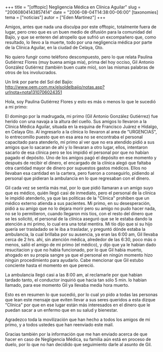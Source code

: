 +++
title = "[offtopic] Negligencia Médica en Clínica Aguilar"
slug = "20060804143857414"
date = "2006-08-04T14:38:00-06:00"
[taxonomies]
tema = ["noticias"]
autor = ["Eden Martinez"]
+++

Amigos, antes que nada una disculpa por este offtopic, totalmente fuera
de lugar, pero creo que es un buen medio de difusión para la comunidad
del Bajío, y que se enteren del atropello que sufrió un excompañero que,
como resultado, lo llevo a la muerte, todo por una negligencia médica
por parte de la Clínica Aguilar, en la ciudad de Celaya, Gto.

No quiero fungir como teléfono descompuesto, pero lo que relata Paulina
Gutiérrez Flores (muy buena amiga mía), prima del hoy occiso, Gil
Antonio González Gutiérrez (también buen cuate mío), son las mismas
palabras de otros de los involucrados.

Un link por parte del Sol del Bajío:
<a href="http://www.oem.com.mx/elsoldelbajio/notas.asp?urlnota=nota1310706024351">http://www.oem.com.mx/elsoldelbajio/notas.asp?urlnota=nota1310706024351</a>

<!-- more -->
Hola, soy Paulina Gutiérrez Flores y esto es más o menos lo que le
sucedió a mi primo:

El domingo por la madrugada, mi primo (Gil Antonio González Gutiérrez)
fue herido con una navaja a la altura del cuello. Sus amigos lo llevaron
a la Clínica Médica Aguilar, situada en la esquina de Francisco Juárez e
Hidalgo, en Celaya Gto. Al ingresarlo a la clínica lo llevaron al area
de "URGENCIAS", lo entrecomillo puesto que en esa area no se encontraba
el personal capacitado para atenderlo, mi primo al ver que no era
atendido pidió a sus amigos que lo sacaran de ahí y lo llevaran a otro
lugar, ellos, intentaron sacarlo de esa clínica pero se los impidió el
personal por que no habían pagado el depósito. Uno de los amigos pagó el
depósito en ese momento y después de recibir el dinero, el encargado de
la clínica alegó que faltaba otra cantidad mayor de dinero por supuestos
gastos médicos. Ellos no llevaban esa cantidad en la cartera, pero
fueron a conseguirlo, pidiendo al personal que pidieran la ambulancia en
lo que regresaban con el dinero.

Gil cada vez se sentía más mal, por lo que pidió llamaran a un amigo
suyo que es médico, quién llegó casi de inmediato, pero el personal de
la clínica le impidió atenderlo, ya que las politicas de la "Clinica"
prohiben que un médico externo atienda a sus pacientes. Mi primo, en su
desesperación, pidió a su amigo que no lo dejara morir pero su amigo no
pudo hacer nada, no se lo permitieron, cuando llegaron mis tios, con el
resto del dinero que se les solicitó, el personal de la clínica aseguró
que se le estaba dando la atención a mi primo, lo cual era una total
mentira. Mi tío dijo que si su hijo quería ser trasladado se le iba a
trasladar, y preguntó dónde estaba la ambulancia, la cual brillaba por
su ausencia, ya eran las 6:00 am, Gil llevaba cerca de 2 hrs. ahí, sin
atención médica, alrededor de las 6:30, poco más o menos, salió el amigo
de mi primo (el médico), y dijo que ya le habian dado resucitacion y que
no habia funcionado, por lo que Gil habia muerto, ahogado en su propia
sangre ya que el personal en ningún momento hizo ningún procedimiento
para ayudarlo. Cabe mencionar que Gil estubo conciente hasta el momento
en que pereció.

La ambulancia llegó casi a las 8:00 am, al reclamarle por que habian
tardado tanto, el conductor inquirió que hacia tan sólo 5 min. lo habian
llamado, para ese momento Gil ya llevaba media hora muerto.

Esto es en resumen lo que sucedió, por lo cual yo pido a todas las
personas que lean este mensaje que eviten llevar a sus seres queridos a
esta dizque "Clínica" por que en ese lugar están más interesados en el
dinero que le puedan sacar a un enfermo que en su salud y bienestar.

Agradezco toda la movilización que han hecho a todos los amigos de mi
primo, y a todos ustedes que han reenviado este mail.

Gracias también por la información que me han enviado acerca de que
hacer en caso de Negligencia Médica, su familia aún está en proceso de
duelo, por lo que no han decidido que seguimiento darle al asunto de
Gil.
